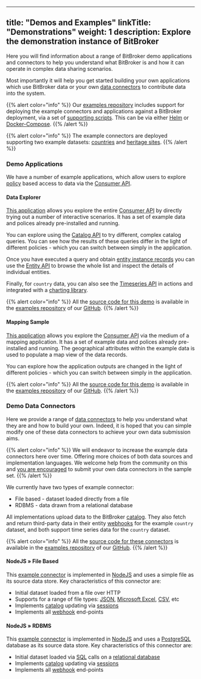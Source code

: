 
---
title: "Demos and Examples"
linkTitle: "Demonstrations"
weight: 1
description: Explore the demonstration instance of BitBroker
---

Here you will find information about a range of BitBroker demo applications and connectors to help you understand what BitBroker is and how it can operate in complex data sharing scenarios.

Most importantly it will help you get started building your own applications which use BitBroker data or your own [data connectors](/docs/concepts/connectors/) to contribute data into the system.

{{% alert color="info" %}}
Our [examples repository](https://github.com/bit-broker/examples) includes support for deploying the example connectors and applications against a BitBroker deployment, via a set of [supporting scripts](https://github.com/bit-broker/examples/tree/main/development/scripts). This can be via either [Helm](https://helm.sh/) or [Docker-Compose](https://docs.docker.com/compose/).
{{% /alert %}}

{{% alert color="info" %}}
The example connectors are deployed supporting two example datasets: [countries](https://github.com/bit-broker/bit-broker/blob/main/tests/data/country.json) and [heritage sites](https://github.com/bit-broker/bit-broker/blob/main/tests/data/heritage-site.json).
{{% /alert %}}

### Demo Applications

We have a number of example applications, which allow users to explore [policy](/docs/concepts/policy/) based access to data via the [Consumer API](/docs/consumer/).

#### Data Explorer

[This application](https://demo.bit-broker.io/apps/explorer/) allows you explore the entire [Consumer API](/docs/consumer/) by directly trying out a number of interactive scenarios. It has a set of example data and polices already pre-installed and running.

You can explore using the [Catalog API](/docs/consumer/catalog/) to try different, complex catalog queries. You can see how the results of these queries differ in the light of different policies - which you can switch between simply in the application.

Once you have executed a query and obtain [entity instance records](/docs/concepts/entity-types/#entity-instances) you can use the [Entity API](/docs/consumer/entity/) to browse the whole list and inspect the details of individual entities.

Finally, for `country` data, you can also see the [Timeseries API](/docs/consumer/timeseries/) in actions and integrated with a [charting library](https://www.chartjs.org/).

{{% alert color="info" %}}
All the [source code for this demo](https://github.com/bit-broker/examples/tree/main/apps/explorer) is available in the [examples repository](https://github.com/bit-broker/examples) of our [GitHub](https://github.com/bit-broker).
{{% /alert %}}

#### Mapping Sample

[This application](https://demo.bit-broker.io/apps/map/) allows you explore the [Consumer API](/docs/consumer/) via the medium of a mapping application. It has a set of example data and polices already pre-installed and running. The geographical attributes within the example data is used to populate a map view of the data records.

You can explore how the application outputs are changed in the light of different policies - which you can switch between simply in the application.

{{% alert color="info" %}}
All the [source code for this demo](https://github.com/bit-broker/examples/tree/main/apps/map) is available in the [examples repository](https://github.com/bit-broker/examples) of our [GitHub](https://github.com/bit-broker).
{{% /alert %}}

### Demo Data Connectors

Here we provide a range of [data connectors](/docs/concepts/connectors/) to help you understand what they are and how to build your own. Indeed, it is hoped that you can simple modify one of these data connectors to achieve your own data submission aims.

{{% alert color="info" %}}
We will endeavor to increase the example data connectors here over time. Offering more choices of both data sources and implementation languages. We welcome help from the community on this and [you are encouraged](https://github.com/bit-broker/.github/blob/main/profile/README.md) to submit your own data connectors in the sample set.
{{% /alert %}}

We currently have two types of example connector:

* File based - dataset loaded directly from a file
* RDBMS - data drawn from a relational database

All implementations upload data to the BitBroker [catalog](/docs/concepts/catalog/). They also fetch and return third-party data in their entity [webhooks](/docs/contributor/webhooks/) for the example `country` dataset, and both support time series data for the `country` dataset.

{{% alert color="info" %}}
All the [source code for these connectors](https://github.com/bit-broker/examples/tree/main/connectors) is available in the [examples repository](https://github.com/bit-broker/examples) of our [GitHub](https://github.com/bit-broker).
{{% /alert %}}

#### NodeJS » File Based

This [example connector](https://github.com/bit-broker/examples/tree/main/connectors/nodejs/file) is implemented in [NodeJS](https://nodejs.org/en/) and uses a simple file as its source data store. Key characteristics of this connector are:

* Initial dataset loaded from a file over HTTP
* Supports for a range of file types: [JSON](https://www.json.org/json-en.html), [Microsoft Excel](https://www.microsoft.com/en-gb/microsoft-365/excel), [CSV](https://en.wikipedia.org/wiki/Comma-separated_values), etc
* Implements [catalog](/docs/concepts/catalog/) updating via [sessions](/docs/contributor/records/#sessions)
* Implements all [webhook](/docs/contributor/webhooks/) end-points

#### NodeJS » RDBMS

This [example connector](https://github.com/bit-broker/examples/tree/main/connectors/nodejs/rdbms) is implemented in [NodeJS](https://nodejs.org/en/) and uses a [PostgreSQL](https://www.postgresql.org/) database as its source data store. Key characteristics of this connector are:

* Initial dataset loaded via [SQL](https://en.wikipedia.org/wiki/SQL) calls on a [relational database](https://en.wikipedia.org/wiki/Relational_database#RDBMS)
* Implements [catalog](/docs/concepts/catalog/) updating via [sessions](/docs/contributor/records/#sessions)
* Implements all [webhook](/docs/contributor/webhooks/) end-points
